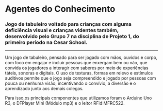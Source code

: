 # Agentes do Conhecimento
### Jogo de tabuleiro voltado para crianças com alguma deficiência visual e crianças videntes também,<br>desenvolvido pelo Grupo 7 na disciplina de Projeto 1, do primeiro período na Cesar School.

---
Um jogo de tabuleiro, pensado para ser jogado com mãos, ouvidos e corpo, com foco em engajar e incluir pessoas que enxergam bem ou não, que convida os jogadores a interagir com saberes por meio de experiências táteis, sonoras e digitais. O uso de texturas, formas em relevo e estímulos auditivos permite que o jogo seja compreendido e jogado por pessoas com pouca ou nenhuma visão, incentivando o convívio, a diversão e o aprendizado junto aos demais colegas.

Para isso,os principais componentes que utilizamos foram o Arduino Uno R3, o DFPlayer Mini (Módulo mp3) e o leitor RFid MFRC522.
